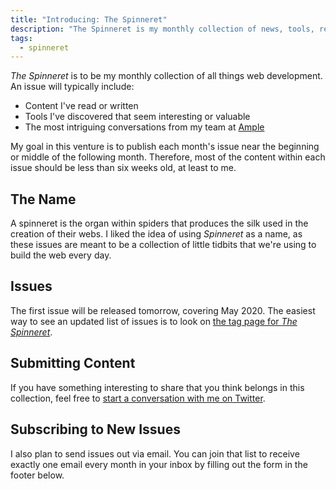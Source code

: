 ```yaml
---
title: "Introducing: The Spinneret"
description: "The Spinneret is my monthly collection of news, tools, references, and more from within my sphere of web development."
tags:
  - spinneret
---
```


_The Spinneret_ is to be my monthly collection of all things web development. An issue will typically include:

- Content I've read or written
- Tools I've discovered that seem interesting or valuable
- The most intriguing conversations from my team at [Ample](https://www.helloample.com/)

My goal in this venture is to publish each month's issue near the beginning or middle of the following month. Therefore, most of the content within each issue should be less than six weeks old, at least to me.

## The Name

A spinneret is the organ within spiders that produces the silk used in the creation of their webs. I liked the idea of using _Spinneret_ as a name, as these issues are meant to be a collection of little tidbits that we're using to build the web every day.

## Issues

The first issue will be released tomorrow, covering May 2020. The easiest way to see an updated list of issues is to look on [the tag page for _The Spinneret_](/blog/tag/spinneret/).

## Submitting Content

If you have something interesting to share that you think belongs in this collection, feel free to [start a conversation with me on Twitter](https://twitter.com/seancdavis29).

## Subscribing to New Issues

I also plan to send issues out via email. You can join that list to receive exactly one email every month in your inbox by filling out the form in the footer below.
